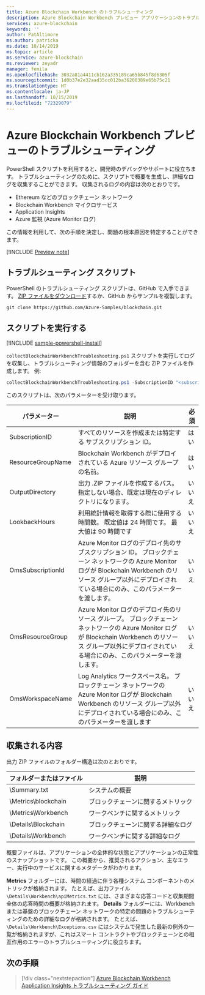 ```yaml
---
title: Azure Blockchain Workbench のトラブルシューティング
description: Azure Blockchain Workbench プレビュー アプリケーションのトラブルシューティング方法。
services: azure-blockchain
keywords: ''
author: PatAltimore
ms.author: patricka
ms.date: 10/14/2019
ms.topic: article
ms.service: azure-blockchain
ms.reviewer: zeyadr
manager: femila
ms.openlocfilehash: 3032a81a4411cb162a335189ca65b845f8d6305f
ms.sourcegitcommit: 1d0b37e2e32aad35cc012ba36200389e65b75c21
ms.translationtype: HT
ms.contentlocale: ja-JP
ms.lasthandoff: 10/15/2019
ms.locfileid: "72329079"
---
```

# <a name="azure-blockchain-workbench-preview-troubleshooting"></a>Azure Blockchain Workbench プレビューのトラブルシューティング

PowerShell スクリプトを利用すると、開発時のデバッグやサポートに役立ちます。 トラブルシューティングのために、スクリプトで概要を生成し、詳細なログを収集することができます。 収集されるログの内容は次のとおりです。

* Ethereum などのブロックチェーン ネットワーク
* Blockchain Workbench マイクロサービス
* Application Insights
* Azure 監視 (Azure Monitor ログ)

この情報を利用して、次の手順を決定し、問題の根本原因を特定することができます。

[!INCLUDE [Preview note](./includes/preview.md)]

## <a name="troubleshooting-script"></a>トラブルシューティング スクリプト

PowerShell のトラブルシューティング スクリプトは、GitHub で入手できます。 [ZIP ファイルをダウンロード](https://github.com/Azure-Samples/blockchain/archive/master.zip)するか、GitHub からサンプルを複製します。

```
git clone https://github.com/Azure-Samples/blockchain.git
```

## <a name="run-the-script"></a>スクリプトを実行する
[!INCLUDE [sample-powershell-install](../../../includes/sample-powershell-install.md)]

`collectBlockchainWorkbenchTroubleshooting.ps1` スクリプトを実行してログを収集し、トラブルシューティング情報のフォルダーを含む ZIP ファイルを作成します。 例:

``` powershell
collectBlockchainWorkbenchTroubleshooting.ps1 -SubscriptionID "<subscription_id>" -ResourceGroupName "workbench-resource-group-name"
```
このスクリプトは、次のパラメーターを受け取ります。

| パラメーター  | 説明 | 必須 |
|---------|---------|----|
| SubscriptionID | すべてのリソースを作成または特定する サブスクリプション ID。 | はい |
| ResourceGroupName | Blockchain Workbench がデプロイされている Azure リソース グループの名前。 | はい |
| OutputDirectory | 出力 .ZIP ファイルを作成するパス。 指定しない場合、既定は現在のディレクトリになります。 | いいえ |
| LookbackHours | 利用統計情報を取得する際に使用する時間数。 既定値は 24 時間です。 最大値は 90 時間です | いいえ |
| OmsSubscriptionId | Azure Monitor ログのデプロイ先のサブスクリプション ID。 ブロックチェーン ネットワークの Azure Monitor ログが Blockchain Workbench のリソース グループ以外にデプロイされている場合にのみ、このパラメーターを渡します。| いいえ |
| OmsResourceGroup |Azure Monitor ログのデプロイ先のリソース グループ。 ブロックチェーン ネットワークの Azure Monitor ログが Blockchain Workbench のリソース グループ以外にデプロイされている場合にのみ、このパラメーターを渡します。| いいえ |
| OmsWorkspaceName | Log Analytics ワークスペース名。 ブロックチェーン ネットワークの Azure Monitor ログが Blockchain Workbench のリソース グループ以外にデプロイされている場合にのみ、このパラメーターを渡します | いいえ |

## <a name="what-is-collected"></a>収集される内容

出力 ZIP ファイルのフォルダー構造は次のとおりです。

| フォルダーまたはファイル | 説明  |
|---------|---------|
| \Summary.txt | システムの概要 |
| \Metrics\blockchain | ブロックチェーンに関するメトリック |
| \Metrics\Workbench | ワークベンチに関するメトリック |
| \Details\Blockchain | ブロックチェーンに関する詳細なログ |
| \Details\Workbench | ワークベンチに関する詳細なログ |

概要ファイルは、アプリケーションの全体的な状態とアプリケーションの正常性のスナップショットです。 この概要から、推奨されるアクション、主なエラー、実行中のサービスに関するメタデータがわかります。

**Metrics** フォルダーには、時間の経過に伴う各種システム コンポーネントのメトリックが格納されます。 たとえば、出力ファイル `\Details\Workbench\apiMetrics.txt` には、さまざまな応答コードと収集期間全体の応答時間の概要が格納されます。 **Details** フォルダーには、Workbench または基盤のブロックチェーン ネットワークの特定の問題のトラブルシューティングのための詳細なログが格納されます。 たとえば、`\Details\Workbench\Exceptions.csv` にはシステムで発生した最新の例外の一覧が格納されますが、これはスマート コントラクトやブロックチェーンとの相互作用のエラーのトラブルシューティングに役立ちます。 

## <a name="next-steps"></a>次の手順

> [!div class="nextstepaction"]
> [Azure Blockchain Workbench Application Insights トラブルシューティング ガイド](https://aka.ms/workbenchtroubleshooting)
